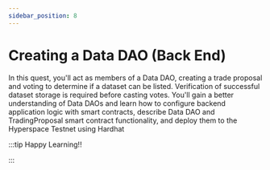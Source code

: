 ```yaml
---
sidebar_position: 8
---
```


# Creating a Data DAO (Back End)

In this quest, you'll act as members of a Data DAO, creating a trade proposal and voting to determine if a dataset can be listed. Verification of successful dataset storage is required before casting votes. You'll gain a better understanding of Data DAOs and learn how to configure backend application logic with smart contracts, describe Data DAO and TradingProposal smart contract functionality, and deploy them to the Hyperspace Testnet using Hardhat

:::tip Happy Learning!!

<QuestButton text="Go To Quest" link="https://app.stackup.dev/quest_page/quest-8-creating-a-data-dao-back-end" />

:::
